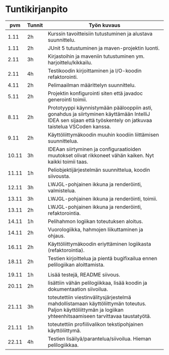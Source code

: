 # Tuntikirjanpito

| pvm | Tunnit | Työn kuvaus |
|-----|--------|-------------|
| 1.11| 2h     | Kurssin tavoitteisiin tutustuminen ja alustava suunnittelu. |
| 1.11| 2h     | JUnit 5 tutustuminen ja maven-projektin luonti. |
| 2.11| 3h     | Kirjastoihin ja maveniin tutustuminen ym. harjoittelu/kikkailu. | 
| 2.11| 4h     | Testikoodin kirjoittaminen ja I/O-koodin refaktorointi. | 
| 4.11| 2h     | Pelimaailman määrittelyn suunnittelu. |
| 5.11| 2h     | Projektin konfigurointi siten että javadoc generointi toimii. |
| 8.11| 2h     | Prototyyppi käynnistymään päälooppiin asti, gonahdus ja siirtyminen käyttämään IntelliJ IDEA sen sijaan että työskentely on jatkuvaa taistelua VSCoden kanssa. |
| 9.11| 2h     | Käyttöliittymäkoodin muuhin koodiin liittämisen suunnittelua. |
|10.11| 3h     | IDEAan siirtyminen ja configuraatioiden muutokset olivat rikkoneet vähän kaiken. Nyt kaikki toimii taas. |
|11.11| 1h     | Peliobjektijärjestelmän suunnittelua, koodin siivousta. |
|12.11| 3h     | LWJGL-pohjainen ikkuna ja renderöinti, valmistelua. |
|13.11| 3h     | LWJGL-pohjainen ikkuna ja renderöinti, toimii. |
|13.11| 2h     | LWJGL-pohjainen ikkuna ja renderöinti, refaktorointia. |
|14.11| 1h     | Pelihahmon logiikan toteutuksen aloitus. |
|14.11| 2h     | Vuorologiikka, hahmojen liikuttaminen ja ohjaus. |
|16.11| 2h     | Käyttöliittymäkoodin eriyttäminen logiikasta (refaktorointia). |
|18.11| 2h     | Testien kirjoittelua ja pientä bugifixailua ennen pelilogiikan aloittamista. |
||
|19.11| 1h     | Lisää testejä, README siivous. |
|20.11| 2h     | lisättiin vähän pelilogiikkaa, lisää koodin ja dokumentaation siivoilua. |
|21.11| 3h     | toteutettiin viestinvälitysjärjestelmä mahdollistamaan käyttöliittymän toteutus. Paljon käyttöliittymän ja logiikan yhteenhitsaamiseen tarvittavaa taustatyötä. |
|21.11| 1h     | toteutettiin profiilivalikon tekstipohjainen käyttöliittymä. |
|22.11| 4h     | Testien lisäilyä/parantelua/siivoilua. Hieman pelilogiikkaa. |
